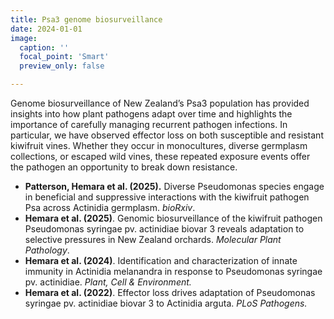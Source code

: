 ```yaml
---
title: Psa3 genome biosurveillance
date: 2024-01-01
image:
  caption: ''
  focal_point: 'Smart'
  preview_only: false

---
```

Genome biosurveillance of New Zealand’s Psa3 population has provided insights into how plant pathogens adapt over time and highlights the importance of carefully managing recurrent pathogen infections. In particular, we have observed effector loss on both susceptible and resistant kiwifruit vines. Whether they occur in monocultures, diverse germplasm collections, or escaped wild vines, these repeated exposure events offer the pathogen an opportunity to break down resistance.

- **Patterson, Hemara et al. (2025).** Diverse Pseudomonas species engage in beneficial and suppressive interactions with the kiwifruit pathogen Psa across Actinidia germplasm.
 *bioRxiv*.
- **Hemara et al. (2025)**. Genomic biosurveillance of the kiwifruit pathogen Pseudomonas syringae pv. actinidiae biovar 3 reveals adaptation to selective pressures in New Zealand orchards. *Molecular Plant Pathology*.
- **Hemara et al. (2024)**. Identification and characterization of innate immunity in Actinidia melanandra in response to Pseudomonas syringae pv. actinidiae. *Plant, Cell & Environment.*
- **Hemara et al. (2022)**. Effector loss drives adaptation of Pseudomonas syringae pv. actinidiae biovar 3 to Actinidia arguta. *PLoS Pathogens.*
